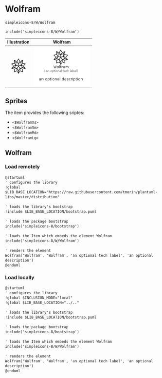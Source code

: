 # Wolfram


```text
simpleicons-8/W/Wolfram
```

```text
include('simpleicons-8/W/Wolfram')
```



| Illustration | Wolfram |
| :---: | :---: |
| ![illustration for Illustration](../../simpleicons-8/W/Wolfram.png) | ![illustration for Wolfram](../../simpleicons-8/W/Wolfram.Local.png) |



## Sprites
The item provides the following sriptes:

- `<$WolframXs>`
- `<$WolframSm>`
- `<$WolframMd>`
- `<$WolframLg>`





## Wolfram

### Load remotely
```plantuml
@startuml
' configures the library
!global $LIB_BASE_LOCATION="https://raw.githubusercontent.com/tmorin/plantuml-libs/master/distribution"

' loads the library's bootstrap
!include $LIB_BASE_LOCATION/bootstrap.puml

' loads the package bootstrap
include('simpleicons-8/bootstrap')

' loads the Item which embeds the element Wolfram
include('simpleicons-8/W/Wolfram')

' renders the element
Wolfram('Wolfram', 'Wolfram', 'an optional tech label', 'an optional description')
@enduml
```

### Load locally
```plantuml
@startuml
' configures the library
!global $INCLUSION_MODE="local"
!global $LIB_BASE_LOCATION="../.."

' loads the library's bootstrap
!include $LIB_BASE_LOCATION/bootstrap.puml

' loads the package bootstrap
include('simpleicons-8/bootstrap')

' loads the Item which embeds the element Wolfram
include('simpleicons-8/W/Wolfram')

' renders the element
Wolfram('Wolfram', 'Wolfram', 'an optional tech label', 'an optional description')
@enduml
```

